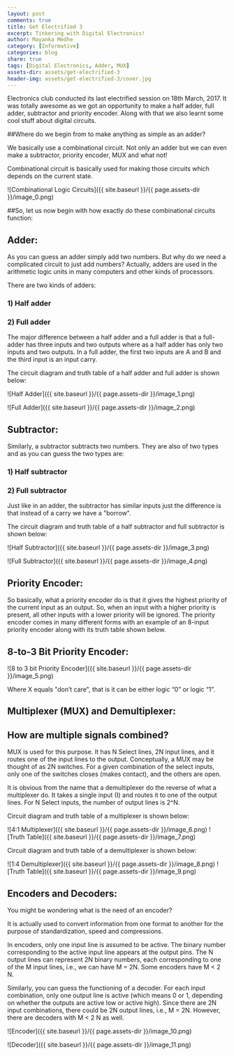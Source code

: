 ```yaml
---
layout: post
comments: true
title: Get Electrified 3
excerpt: Tinkering with Digital Electronics!
author: Mayanka Medhe
category: [Informative]
categories: blog
share: true
tags: [Digital Electronics, Adder, MUX]
assets-dir: assets/get-electrified-3
header-img: assets/get-electrified-3/cover.jpg
---
```


Electronics club conducted its last electrified session on 18th March, 2017. It was totally awesome as we got an opportunity to make a half adder, full adder, subtractor and priority encoder. Along with that we also learnt some cool stuff about digital circuits. 

 

##Where do we begin from to make anything as simple as an adder?

We basically use a combinational circuit. Not only an adder but we can even make a subtractor, priority encoder, MUX and what not!

Combinational circuit is basically used for making those circuits which depends on the current state.

![Combinational Logic Circuits]({{ site.baseurl }}/{{ page.assets-dir }}/image_0.png)

##So, let us now begin with how exactly do these combinational circuits function:

## Adder:

As you can guess an adder simply add two numbers. But why do we need a complicated circuit to just add numbers? Actually, adders are used in the arithmetic logic units in many computers and other kinds of processors.

There are two kinds of adders:

### 1) Half adder

### 2) Full adder

The major difference between a half adder and a full adder is that a full-adder has three inputs and two outputs where as a half adder has only two inputs and two outputs. In a full adder, the first two inputs are A and B and the third input is an input carry.

The circuit diagram and truth table of a half adder and full adder is shown below:

![Half Adder]({{ site.baseurl }}/{{ page.assets-dir }}/image_1.png)

![Full Adder]({{ site.baseurl }}/{{ page.assets-dir }}/image_2.png)                                                                     

	                      

## Subtractor:

Similarly, a subtractor subtracts two numbers. They are also of two types and as you can guess the two types are:

### 1) Half subtractor

### 2) Full subtractor

Just like in an adder, the subtractor has similar inputs just the difference is that instead of a carry we have a "borrow".

The circuit diagram and truth table of a half subtractor and full subtractor is shown below:

![Half Subtractor]({{ site.baseurl }}/{{ page.assets-dir }}/image_3.png)

![Full Subtractor]({{ site.baseurl }}/{{ page.assets-dir }}/image_4.png)

                      

## Priority Encoder:

So basically, what a priority encoder do is that it gives the highest priority of the current input as an output. So, when an input with a higher priority is present, all other inputs with a lower priority will be ignored. The priority encoder comes in many different forms with an example of an 8-input priority encoder along with its truth table shown below.

## 8-to-3 Bit Priority Encoder:

![8 to 3 bit Priority Encoder]({{ site.baseurl }}/{{ page.assets-dir }}/image_5.png)

Where X equals "don’t care", that is it can be either logic “0” or logic “1”.

 

## Multiplexer (MUX) and Demultiplexer:

## How are multiple signals combined?

MUX is used for this purpose. It has N Select lines, 2N input lines, and it routes one of the input lines to the output. Conceptually, a MUX may be thought of as 2N switches. For a given combination of the select inputs, only one of the switches closes (makes contact), and the others are open.

It is obvious from the name that a demultiplexer do the reverse of what a multiplexer do. It takes a single input (I) and routes it to one of the output lines. For N Select inputs, the number of output lines is 2^N.

 

Circuit diagram and truth table of a multiplexer is shown below:

![4:1 Multiplexer]({{ site.baseurl }}/{{ page.assets-dir }}/image_6.png)  ![Truth Table]({{ site.baseurl }}/{{ page.assets-dir }}/image_7.png)



Circuit diagram and truth table of a demultiplexer is shown below:

![1:4 Demultiplexer]({{ site.baseurl }}/{{ page.assets-dir }}/image_8.png)  ![Truth Table]({{ site.baseurl }}/{{ page.assets-dir }}/image_9.png) 

  	

 

## Encoders and Decoders:

You might be wondering what is the need of an encoder?

It is actually used to convert information from one format to another for the purpose of standardization, speed and compressions.

In encoders, only one input line is assumed to be active. The binary number corresponding to the active input line appears at the output pins. The N output lines can represent 2N binary numbers, each corresponding to one of the M input lines, i.e., we can have M = 2N. Some encoders have M < 2 N.

Similarly, you can guess the functioning of a decoder. For each input combination, only one output line is active (which means 0 or 1, depending on whether the outputs are active low or active high). Since there are 2N input combinations, there could be 2N output lines, i.e., M = 2N. However, there are decoders with M < 2 N as well.

 

![Encoder]({{ site.baseurl }}/{{ page.assets-dir }}/image_10.png)  

![Decoder]({{ site.baseurl }}/{{ page.assets-dir }}/image_11.png)

 

 

 

